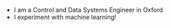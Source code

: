 - I am a Control and Data Systems Engineer in Oxford
- I experiment with machine learning!


<!---
bkaye-ox/bkaye-ox is a ✨ special ✨ repository because its `README.md` (this file) appears on your GitHub profile.
You can click the Preview link to take a look at your changes.
--->
